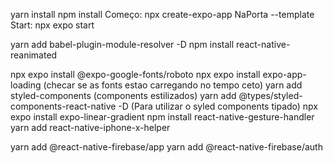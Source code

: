 yarn install
npm install
Começo: npx create-expo-app NaPorta --template 
Start: npx expo start

yarn add babel-plugin-module-resolver -D
npm install react-native-reanimated

npx expo install @expo-google-fonts/roboto
npx expo install expo-app-loading (checar se as fonts estao carregando no tempo ceto)
yarn add styled-components (components estilizados)
yarn add @types/styled-components-react-native -D (Para utilizar o syled components tipado)
npx expo install expo-linear-gradient
npm install react-native-gesture-handler
yarn add react-native-iphone-x-helper

yarn add @react-native-firebase/app
yarn add @react-native-firebase/auth